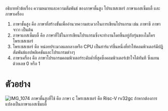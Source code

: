 อธิบายหัวข้อเรื่อง ความหมายและความสัมพันธ์ ของภาษาชั้นสูง โปรแซสเซอร์ ภาษาแอสเซ็มบลี้ และภาษาเครื่อง
1) ภาษาชั้นสูง คือ ภาษาที่สร้างขั้นเพื่ออำนวยความสะดวกในการเขียนโปรแกรม เช่น ภาษาซี ภาษาจาวา เป็นต้น
2) ภาษาแอสเซ็มบลี้ คือ ภาษาที่ใช้ในการเขียนโปรแกรมซึ่งจะทำงานโดยขึ้นอยู่กับรุ่นของไมโครโพรเซสเซอร์
3) โพรเซสเซอร์ คือ หน่อยประมวลผลกลางหรือ CPU เป็นฮาร์แวร์ชิ้นหนึ่งที่ทำให้คอมพิวเตอร์มีปฎิสัมพันธ์แอปพลิเคชันและโปรแกรมต่างๆ
4) ภาษาเครื่อง คือ ภาษาโปรแกรมคอมพิวเตอร์ระดับต่ำที่สุดซึ่งคอมพิวเตอร์เข้าใจได้ทันที ซึ่งแทนด้วยเลข 0 หรือ 1
# ตัวอย่าง
![IMG_1074](https://user-images.githubusercontent.com/98944174/161420656-97c9e39d-a07d-49a1-96a7-f5f2fd4802c1.png)
ภาษาชั้นสูงที่ใช้ คือ ภาษา c
โพรเซสเซอร์ คือ Risc-V rv32gc 
ถ้าหากต้องการแปลงเป็นภาษาแอสเซ็มบลี้
